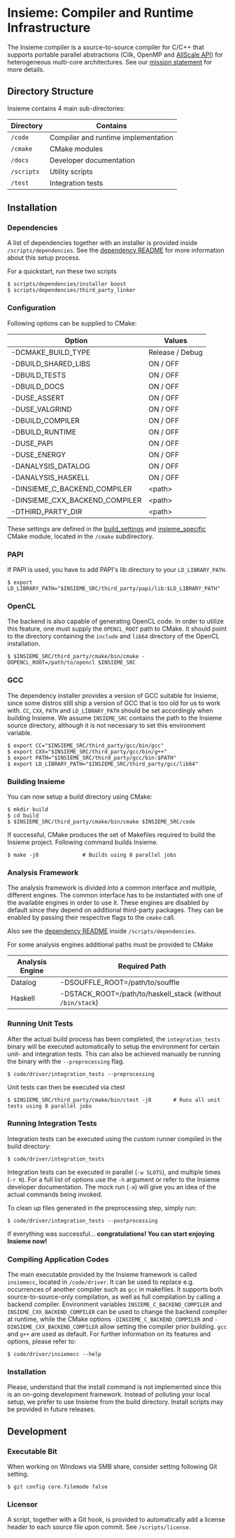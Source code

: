 # Insieme: Compiler and Runtime Infrastructure

The Insieme compiler is a source-to-source compiler for C/C++ that supports
portable parallel abstractions (Cilk, OpenMP and [AllScale API]) for
heterogeneous multi-core architectures. See our [mission statement] for more
details.

[AllScale API]: <http://www.allscale.eu/>
[mission statement]: <http://insieme-compiler.org/mission.html>

## Directory Structure

Insieme contains 4 main sub-directories:

| Directory  | Contains                            |
| ---------- | ----------------------------------- |
| `/code`    | Compiler and runtime implementation |
| `/cmake`   | CMake modules                       |
| `/docs`    | Developer documentation             |
| `/scripts` | Utility scripts                     |
| `/test`    | Integration tests                   |

## Installation

### Dependencies

A list of dependencies together with an installer is provided inside
`/scripts/dependencies`. See the [dependency README] for more information about
this setup process.

[dependency README]: <scripts/dependencies/README.md>

For a quickstart, run these two scripts

    $ scripts/dependencies/installer boost
    $ scripts/dependencies/third_party_linker

### Configuration

Following options can be supplied to CMake:

| Option                         | Values          |
| ------------------------------ | --------------- |
| -DCMAKE_BUILD_TYPE             | Release / Debug |
| -DBUILD_SHARED_LIBS            | ON / OFF        |
| -DBUILD_TESTS                  | ON / OFF        |
| -DBUILD_DOCS                   | ON / OFF        |
| -DUSE_ASSERT                   | ON / OFF        |
| -DUSE_VALGRIND                 | ON / OFF        |
| -DBUILD_COMPILER               | ON / OFF        |
| -DBUILD_RUNTIME                | ON / OFF        |
| -DUSE_PAPI                     | ON / OFF        |
| -DUSE_ENERGY                   | ON / OFF        |
| -DANALYSIS_DATALOG             | ON / OFF        |
| -DANALYSIS_HASKELL             | ON / OFF        |
| -DINSIEME_C_BACKEND_COMPILER   | \<path\>        |
| -DINSIEME_CXX_BACKEND_COMPILER | \<path\>        |
| -DTHIRD_PARTY_DIR              | \<path\>        |

These settings are defined in the [build_settings] and [insieme_specific] CMake
module, located in the `/cmake` subdirectory.

[build_settings]: <cmake/build_settings.cmake>
[insieme_specific]: <cmake/insieme_specific.cmake>

### PAPI

If PAPI is used, you have to add PAPI's lib directory to your `LD_LIBRARY_PATH`.

    $ export LD_LIBRARY_PATH="$INSIEME_SRC/third_party/papi/lib:$LD_LIBRARY_PATH"

### OpenCL

The backend is also capable of generating OpenCL code. In order to utilize this
feature, one must supply the `OPENCL_ROOT` path to CMake. It should point to
the directory containing the `include` and `lib64` directory of the OpenCL
installation.

    $ $INSIEME_SRC/third_party/cmake/bin/cmake -DOPENCL_ROOT=/path/to/opencl $INSIEME_SRC

### GCC

The dependency installer provides a version of GCC suitable for Insieme, since
some distros still ship a version of GCC that is too old for us to work with.
`CC`, `CXX`, `PATH` and `LD_LIBRARY_PATH` should be set accordingly when
building Insieme. We assume `INSIEME_SRC` contains the path to the Insieme
source directory, although it is not necessary to set this environment
variable.

    $ export CC="$INSIEME_SRC/third_party/gcc/bin/gcc"
    $ export CXX="$INSIEME_SRC/third_party/gcc/bin/g++"
    $ export PATH="$INSIEME_SRC/third_party/gcc/bin:$PATH"
    $ export LD_LIBRARY_PATH="$INSIEME_SRC/third_party/gcc/lib64"

### Building Insieme

You can now setup a build directory using CMake:

    $ mkdir build
    $ cd build
    $ $INSIEME_SRC/third_party/cmake/bin/cmake $INSIEME_SRC/code

If successful, CMake produces the set of Makefiles required to build the
Insieme project. Following command builds Insieme.

    $ make -j8              # Builds using 8 parallel jobs

### Analysis Framework

The analysis framework is divided into a common interface and multiple,
different engines. The common interface has to be instantiated with one of the
available engines in order to use it. These engines are disabled by default
since they depend on additional third-party packages. They can be enabled by
passing their respective flags to the `cmake` call.

Also see the [dependency README] inside `/scripts/dependencies`.

For some analysis engines additional paths must be provided to CMake

| Analysis Engine | Required Path                                              |
| --------------- | ---------------------------------------------------------- |
| Datalog         | -DSOUFFLE_ROOT=/path/to/souffle                            |
| Haskell         | -DSTACK_ROOT=/path/to/haskell_stack (without `/bin/stack`) |

### Running Unit Tests

After the actual build process has been completed, the `integration_tests`
binary will be executed automatically to setup the environment for certain
unit- and integration tests. This can also be achieved manually be running the
binary with the `--preprocessing` flag.

    $ code/driver/integration_tests --preprocessing

Unit tests can then be executed via ctest

    $ $INSIEME_SRC/third_party/cmake/bin/ctest -j8       # Runs all unit tests using 8 parallel jobs

### Running Integration Tests

Integration tests can be executed using the custom runner compiled in the build
directory:

    $ code/driver/integration_tests

Integration tests can be executed in parallel (`-w SLOTS`), and multiple times
(`-r N`). For a full list of options use the `-h` argument or refer to the
Insieme developer documentation. The mock run (`-m`) will give you an idea of
the actual commands being invoked.

To clean up files generated in the preprocessing step, simply run:

    $ code/driver/integration_tests --postprocessing

If everything was successful... **congratulations! You can start enjoying
Insieme now!**

### Compiling Application Codes

The main executable provided by the Insieme framework is called `insiemecc`,
located in `/code/driver`. It can be used to replace e.g. occurrences of
another compiler such as `gcc` in makefiles. It supports both
source-to-source-only compilation, as well as full compilation by calling a
backend compiler.  Environment variables `INSIEME_C_BACKEND_COMPILER` and
`INSIEME_CXX_BACKEND_COMPILER` can be used to change the backend compiler at
runtime, while the CMake options `-DINSIEME_C_BACKEND_COMPILER` and
`-DINSIEME_CXX_BACKEND_COMPILER` allow setting the compiler prior building.
`gcc` and `g++` are used as default. For further information on its features
and options, please refer to:

    $ code/driver/insiemecc --help

### Installation

Please, understand that the install command is not implemented since this is an
on-going development framework. Instead of polluting your local setup, we
prefer to use Insieme from the build directory. Install scripts may be provided
in future releases.

## Development

### Executable Bit

When working on Windows via SMB share, consider setting following Git setting.

    $ git config core.filemode false

### Licensor

A script, together with a Git hook, is provided to automatically add a license
header to each source file upon commit. See `/scripts/license`.
